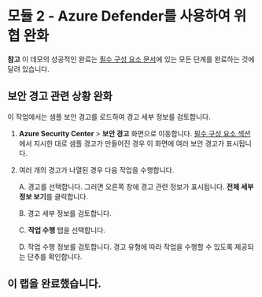 ﻿# 모듈 2 - Azure Defender를 사용하여 위협 완화

**참고** 이 데모의 성공적인 완료는 [필수 구성 요소 문서](00-prerequisites.md)에 있는 모든 단계를 완료하는 것에 달려 있습니다. 

## 보안 경고 관련 상황 완화

이 작업에서는 샘플 보안 경고를 로드하여 경고 세부 정보를 검토합니다.

1. **Azure Security Center** > **보안 경고** 화면으로 이동합니다. [필수 구성 요소 섹션](00-prerequisites.md#Deploy-sample-alerts-for-Demo-in-Module-2)에서 지시한 대로 샘플 경고가 만들어진 경우 이 화면에 여러 보안 경고가 표시됩니다.

9. 여러 개의 경고가 나열된 경우 다음 작업을 수행합니다.

    A. 경고를 선택합니다. 그러면 오른쪽 창에 경고 관련 정보가 표시됩니다.  **전체 세부 정보 보기**를 클릭합니다.

    B. 경고 세부 정보를 검토합니다.

    C. **작업 수행** 탭을 선택합니다.

    D. 작업 수행 정보를 검토합니다. 경고 유형에 따라 작업을 수행할 수 있도록 제공되는 단추를 확인합니다.

## 이 랩을 완료했습니다.
